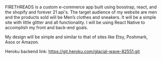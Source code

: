 FIRETHREADS is a custom e-commerce app built using boostrap, react, and the shopify and forever 21 api's. 
The target audience of my website are men and the products sold will be Men’s clothes and sneakers. 
It will be a simple site with little glitter and all functionality. 
I will be using React Native to accomplish my front and back-end goals. 

My design will be simple and similar to that of sites like Etsy, Poshmark, Asos or Amazon. 

Heroku backend link: https://git.heroku.com/glacial-wave-82551.git
